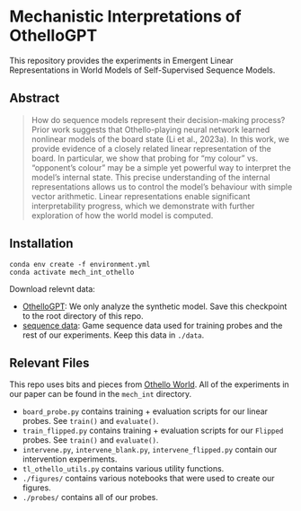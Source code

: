 # Mechanistic Interpretations of OthelloGPT

This repository provides the experiments in Emergent Linear Representations in World Models of Self-Supervised Sequence Models.


## Abstract

> How do sequence models represent their decision-making process? Prior work suggests that Othello-playing neural network learned nonlinear models of the board state (Li et al., 2023a). In this work, we provide evidence of a closely related linear representation of the board. In particular, we show that probing for “my colour” vs. “opponent’s colour” may be a simple yet powerful way to interpret the model’s internal state. This precise understanding of the internal representations allows us to control the model’s behaviour with simple vector arithmetic. Linear representations enable significant interpretability progress, which we demonstrate with further exploration of how the world model is computed.

## Installation

```
conda env create -f environment.yml
conda activate mech_int_othello
```

Download relevnt data:

* [OthelloGPT](https://drive.google.com/drive/folders/1bpnwJnccpr9W-N_hzXSm59hT7Lij4HxZ?usp=sharing): We only analyze the synthetic model. Save this checkpoint to the root directory of this repo.
* [sequence data](): Game sequence data used for training probes and the rest of our experiments. Keep this data in `./data`.


## Relevant Files

This repo uses bits and pieces from [Othello World](https://github.com/likenneth/othello_world).
All of the experiments in our paper can be found in the `mech_int` directory.

* `board_probe.py` contains training + evaluation scripts for our linear probes. See `train()` and `evaluate()`.
* `train_flipped.py` contains training + evaluation scripts for our `Flipped` probes. See `train()` and `evaluate()`.
* `intervene.py`, `intervene_blank.py`, `intervene_flipped.py` contain our intervention experiments. 
* `tl_othello_utils.py` contains various utility functions.
* `./figures/` contains various notebooks that were used to create our figures.
* `./probes/` contains all of our probes.


